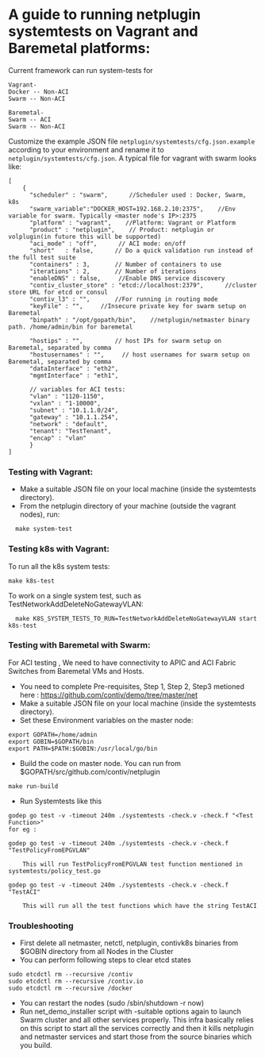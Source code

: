 # A guide to running netplugin systemtests on Vagrant and Baremetal platforms:

Current framework can run system-tests for

```
Vagrant-
Docker -- Non-ACI
Swarm -- Non-ACI

Baremetal-
Swarm -- ACI
Swarm -- Non-ACI
```

Customize the example JSON file `netplugin/systemtests/cfg.json.example` according to your environment and rename it to `netplugin/systemtests/cfg.json`. A typical file for vagrant with swarm looks like:
```
[
    {
      "scheduler" : "swarm",      //Scheduler used : Docker, Swarm, k8s
      "swarm_variable":"DOCKER_HOST=192.168.2.10:2375",    //Env variable for swarm. Typically <master node's IP>:2375
      "platform" : "vagrant",    //Platform: Vagrant or Platform
      "product" : "netplugin",    // Product: netplugin or volplugin(in future this will be supported)
      "aci_mode" : "off",      // ACI mode: on/off
      "short"   : false,      // Do a quick validation run instead of the full test suite
      "containers" : 3,       // Number of containers to use
      "iterations" : 2,       // Number of iterations
      "enableDNS" : false,     //Enable DNS service discovery
      "contiv_cluster_store" : "etcd://localhost:2379",      //cluster store URL for etcd or consul
      "contiv_l3" : "",       //For running in routing mode
      "keyFile" : "",     //Insecure private key for swarm setup on Baremetal
      "binpath" : "/opt/gopath/bin",    //netplugin/netmaster binary path. /home/admin/bin for baremetal

      "hostips" : "",         // host IPs for swarm setup on Baremetal, separated by comma
      "hostusernames" : "",     // host usernames for swarm setup on Baremetal, separated by comma
      "dataInterface" : "eth2",   
      "mgmtInterface" : "eth1",

      // variables for ACI tests:
      "vlan" : "1120-1150",    
      "vxlan" : "1-10000",
      "subnet" : "10.1.1.0/24",
      "gateway" : "10.1.1.254",
      "network" : "default",
      "tenant": "TestTenant",
      "encap" : "vlan"
      }
]
```


### Testing with Vagrant:

* Make a suitable JSON file on your local machine (inside the systemtests directory).
* From the netplugin directory of your machine (outside the vagrant nodes), run:

```
  make system-test
```


### Testing k8s with Vagrant:

To run all the k8s system tests:

```
make k8s-test
```

To work on a single system test, such as TestNetworkAddDeleteNoGatewayVLAN:

```
  make K8S_SYSTEM_TESTS_TO_RUN=TestNetworkAddDeleteNoGatewayVLAN start k8s-test
```


### Testing with Baremetal with Swarm:

For ACI testing , We need to have connectivity to APIC and ACI Fabric Switches from Baremetal VMs and Hosts.
* You need to complete Pre-requisites, Step 1, Step 2, Step3 metioned here : https://github.com/contiv/demo/tree/master/net
* Make a suitable JSON file on your local machine (inside the systemtests directory).
* Set these Environment variables on the master node:

```
export GOPATH=/home/admin
export GOBIN=$GOPATH/bin
export PATH=$PATH:$GOBIN:/usr/local/go/bin
```

* Build the code on master node. You can run from $GOPATH/src/github.com/contiv/netplugin
```
make run-build
```
*  Run Systemtests like this
```
godep go test -v -timeout 240m ./systemtests -check.v -check.f "<Test Function>"
for eg :

godep go test -v -timeout 240m ./systemtests -check.v -check.f "TestPolicyFromEPGVLAN"

	This will run TestPolicyFromEPGVLAN test function mentioned in systemtests/policy_test.go

godep go test -v -timeout 240m ./systemtests -check.v -check.f "TestACI"

	This will run all the test functions which have the string TestACI
```


### Troubleshooting

* First delete all netmaster, netctl, netplugin, contivk8s binaries from $GOBIN directory from all Nodes in the Cluster
* You can perform following steps to clear etcd states
```
sudo etcdctl rm --recursive /contiv
sudo etcdctl rm --recursive /contiv.io
sudo etcdctl rm --recursive /docker
```
* You can restart the nodes (sudo /sbin/shutdown -r now)
* Run net_demo_installer script with -suitable options again to launch Swarm cluster and all other services properly. This infra basically relies on this script to start all the services correctly and then it kills netplugin and netmaster services and start those from the source binaries which you build.
